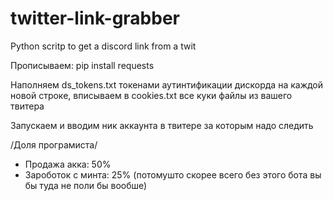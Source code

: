 # twitter-link-grabber
Python scritp to get a discord link from a twit


Прописываем:
pip install requests


Наполняем ds_tokens.txt токенами аутинтификации дискорда на каждой новой строке, вписываем в cookies.txt все куки файлы из вашего твитера

Запускаем и вводим ник аккаунта в твитере за которым надо следить


/Доля програмиста/

 - Продажа акка: 50%
 - Зароботок с минта: 25% (потомушто скорее всего без этого бота вы бы туда не поли бы вообше)
